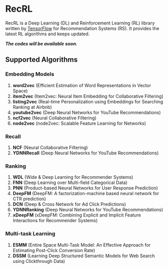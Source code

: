 # RecRL

RecRL is a Deep Learning (DL) and Reinforcement Learning (RL) library written by [TensorFlow](https://www.tensorflow.org) for Recommendation Systems (RS). It provides the latest RL algorithms and keeps updated.

***The codes will be available soon.***

## Supported Algorithms

### Embedding Models
1. **word2vec** (Efficient Estimation of Word Representations in Vector Space)
2. **item2vec** (Item2vec: Neural Item Embedding for Collaborative Filtering)
3. **listing2vec** (Real-time Personalization using Embeddings for Searching Ranking at Airbnb)
4. **youtube2vec** (Deep Neural Networks for YouTube Recommendations)
5. **ncf2vec** (Neural Collaborative Filtering)
6. **node2vec** (node2vec: Scalable Feature Learning for Networks)

### Recall
1. **NCF** (Neural Collaborative Filtering)
2. **YDNNRecall** (Deep Neural Networks for YouTube Recommendations)

### Ranking
1. **WDL** (Wide & Deep Learning for Recommender Systems)
2. **FNN** (Deep Learning over Multi-field Categorical Data)
3. **PNN** (Product-based Neural Networks for User Response Prediction)
4. **DeepFM** (DeepFM: A factorization-machine based neural network for CTR prediction)
5. **DCN** (Deep & Cross Network for Ad Click Predictions)
6. **YDNNRanking** (Deep Neural Networks for YouTube Recommendations)
7. **xDeepFM** (xDeepFM: Combining Explicit and Implicit Feature Interactions for Recommender Systems)

### Multi-task Learning
1. **ESMM** (Entire Space Multi-Task Model: An Effective Approach for Estimating Post-Click Conversion Rate)
2. **DSSM** (Learning Deep Structured Semantic Models for Web Search using Clickthrough Data)


